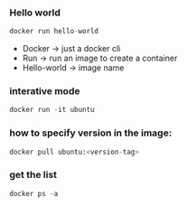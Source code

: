 ### Hello world 

```python
docker run hello-world 
```

* Docker -> just a docker cli 
* Run -> run an image to create a container
* Hello-world -> image name 

### interative mode 
```python 
docker run -it ubuntu
```


### how to specify version in the image: 
```python 
docker pull ubuntu:<version-tag>
```


### get the list 
```python 
docker ps -a 
```







